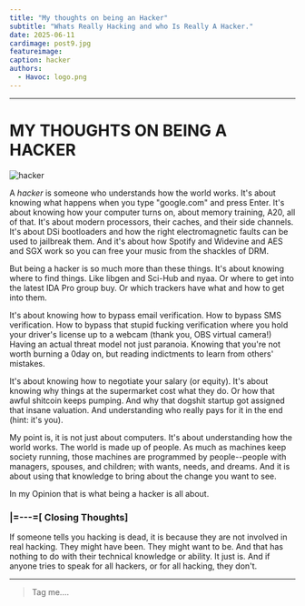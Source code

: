 ```yaml
---
title: "My thoughts on being an Hacker"
subtitle: "Whats Really Hacking and who Is Really A Hacker."
date: 2025-06-11
cardimage: post9.jpg
featureimage:
caption: hacker
authors:
  - Havoc: logo.png
---
```


---
# **MY THOUGHTS ON BEING A HACKER**

![hacker](https://media0.giphy.com/media/v1.Y2lkPTc5MGI3NjExd3hjOWR5YTNlY3Z1dm15cmpzcmxqeWw3bXVwY3k1OGExZ3I5MGxmdCZlcD12MV9pbnRlcm5hbF9naWZfYnlfaWQmY3Q9Zw/goKgmdgnBfbYhsZFy9/giphy.gif)

A *hacker* is someone who understands how the world works. It's about 
knowing what happens when you type "google.com" and press Enter. It's 
about knowing how your computer turns on, about memory training, A20, 
all of that. It's about modern processors, their caches, and their side 
channels. It's about DSi bootloaders and how the right electromagnetic 
faults can be used to jailbreak them. And it's about how Spotify and 
Widevine and AES and SGX work so you can free your music from the 
shackles of DRM.

But being a hacker is so much more than these things. It's about knowing 
where to find things. Like libgen and Sci-Hub and nyaa. Or where to get 
into the latest IDA Pro group buy. Or which trackers have what and how 
to get into them.

It's about knowing how to bypass email verification. How to bypass SMS 
verification. How to bypass that stupid fucking verification where you 
hold your driver's license up to a webcam (thank you, OBS virtual camera!) 
Having an actual threat model not just paranoia. Knowing that you're not 
worth burning a 0day on, but reading indictments to learn from others' 
mistakes.

It's about knowing how to negotiate your salary (or equity). It's about 
knowing why things at the supermarket cost what they do. Or how that awful 
shitcoin keeps pumping. And why that dogshit startup got assigned that 
insane valuation. And understanding who really pays for it in the end 
(hint: it's you).

My point is, it is not just about computers. It's about understanding how 
the world works. The world is made up of people. As much as machines keep 
society running, those machines are programmed by people--people with 
managers, spouses, and children; with wants, needs, and dreams. And it is 
about using that knowledge to bring about the change you want to see.

In my Opinion that is what being a hacker is all about.

### **|=---=[ Closing Thoughts]**

If someone tells you hacking is dead, it is because they are not involved in
real hacking. They might have been. They might want to be. And that has
nothing to do with their technical knowledge or ability. It just is. And if
anyone tries to speak for all hackers, or for all hacking, they don't. 

---
> Tag me....
